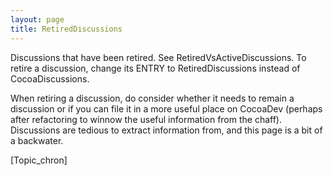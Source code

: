 ```yaml
---
layout: page
title: RetiredDiscussions
---
```


Discussions that have been retired. See RetiredVsActiveDiscussions.  To retire a discussion, change its ENTRY to RetiredDiscussions instead of CocoaDiscussions.

When retiring a discussion, do consider whether it needs to remain a discussion or if you can file it in a more useful place on CocoaDev (perhaps after refactoring to winnow the useful information from the chaff). Discussions are tedious to extract information from, and this page is a bit of a backwater.

[Topic_chron]

